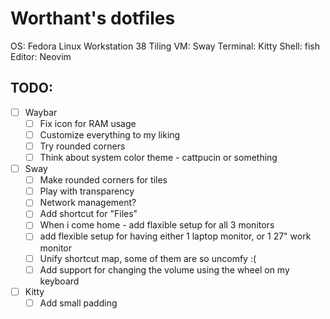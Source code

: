 # Worthant's dotfiles

OS: Fedora Linux Workstation 38
Tiling VM: Sway
Terminal: Kitty
Shell: fish
Editor: Neovim

## TODO:

- [ ] Waybar
  - [ ] Fix icon for RAM usage
  - [ ] Customize everything to my liking
  - [ ] Try rounded corners
  - [ ] Think about system color theme - cattpucin or something
- [ ] Sway
  - [ ] Make rounded corners for tiles
  - [ ] Play with transparency
  - [ ] Network management?
  - [ ] Add shortcut for "Files"
  - [ ] When i come home - add flaxible setup for all 3 monitors
  - [ ] add flexible setup for having either 1 laptop monitor, or 1 27" work monitor
  - [ ] Unify shortcut map, some of them are so uncomfy :(
  - [ ] Add support for changing the volume using the wheel on my keyboard
- [ ] Kitty
  - [ ] Add small padding
